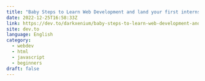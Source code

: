 ```yaml
---
title: "Baby Steps to Learn Web Development and land your first internship!"
date: 2022-12-25T16:58:33Z
link: https://dev.to/darkxenium/baby-steps-to-learn-web-development-and-land-your-first-internship-cel?utm_medium=RSS&utm_source=news.12bit.vn
site: dev.to
language: English
category:
  - webdev
  - html
  - javascript
  - beginners
draft: false
---
```

